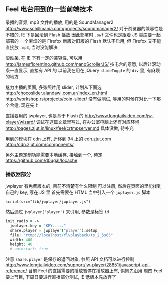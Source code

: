 
## Feel 电台用到的一些前端技术

录播的音频, mp3 文件的播放, 用的是 SoundManager2
http://www.schillmania.com/projects/soundmanager2/
对于浏览器的兼容性是不错的, IE 下是回滚到 Flash 播放
因此部署时 `.swf` 文件也是跟着 JS 类库要一起部署的
一个麻烦的是 Firefox 新版对旧版的 Flash 默认不启用,
但 Firefox 又不能直接放 `.mp3`, 当时没能解决

滚动条, 在 IE 下有一定的兼容性, 可以用
http://jamesflorentino.github.com/nanoScrollerJS/
按电台的意愿, 以后让滚动条一直显示, 直接有 API 的
以前我在用在 jQuery `slideToggle` 的 `div` 里, 有麻烦的地方

魅力主播的页面, 多张照片用 slider, 计划从下面选
http://chocoslider.alandawi.com.ar/index_en.html
http://workshop.rs/projects/coin-slider/
没有做测试, 等用的时候在对比一下那个合适, 现在先上

直播要用的 jwplayer, 也是基于 Flash 的
http://www.longtailvideo.com/jw-player/wizard/
调试在这篇文章里写过, 在办公室电脑上还有对应环境
http://pages.zjut.in/linux/feel/crtmpserver.md
具体没做, 待补充

用到的模块在 cdn 上有, 迁移到 94 上的 cdn.zjut.com
http://cdn.zjut.com/components/

另外主题定制功能需要本地缓存, 接触到一个, 待定
https://github.com/d0ugal/locache

### 播放器部分

jwplayer 有免费版本的, 目前不清楚有什么限制
可以注册, 然后在页面的里能找到自己的 key, 写在 JS 里
首先需要在 HTML 当中引入一个 `jwplayer.js` 脚本

```jade
script(src="lib/jwplayer/jwplayer.js")
```

然后通过 `jwplayer('player')` 来引用, 参数是标签 `id`

```coffee
init_radio = ->
  jwplayer.key = "KEY....."
  share.player = jwplayer("player").setup
  file: "rtmp://localhost/flvplayback/ts_2_5s65"
  width: 400
  height: 40
  # autostart: true
```
注意 `share.player` 是保存的返回对象, 参照 API 文档可以进行控制
http://www.longtailvideo.com/support/jw-player/28851/javascript-api-reference/
目前 Feel 的直播需要的播放暂停在播放器上有, 偷懒先沿用
周四 Feel 要上节目, 下周日要进行直播部分测试, IE 低版本先放弃了
